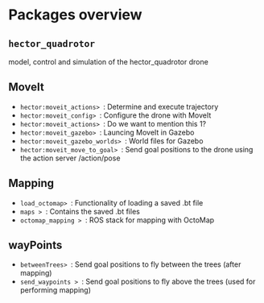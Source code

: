 # Packages overview

## `hector_quadrotor`
model, control and simulation of the hector_quadrotor drone

## MoveIt
* `hector:moveit_actions> `: Determine and execute trajectory
* `hector:moveit_config> `: Configure the drone with MoveIt
* `hector:moveit_actions> `: Do we want to mention this 1?
* `hector:moveit_gazebo> `: Launcing MoveIt in Gazebo
* `hector:moveit_gazebo_worlds> `: World files for Gazebo
* `hector:moveit_move_to_goal> `: Send goal positions to the drone using the action server /action/pose

## Mapping
* `load_octomap> `: Functionality of loading a saved .bt file
* `maps > `: Contains the saved .bt files
* `octomap_mapping > `: ROS stack for mapping with OctoMap

## wayPoints
* `betweenTrees> `: Send goal positions to fly between the trees (after mapping)
* `send_waypoints > `: Send goal positions to fly above the trees (used for performing mapping)








